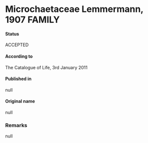 Microchaetaceae Lemmermann, 1907 FAMILY
=======

#### Status
ACCEPTED

#### According to
The Catalogue of Life, 3rd January 2011

#### Published in
null

#### Original name
null

### Remarks
null